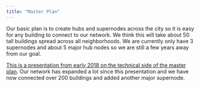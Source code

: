 ```yaml
---
title: "Master Plan"
---
```


Our basic plan is to create hubs and supernodes across the city so it is easy for any building to connect to our network. We think this will take about 50 tall buildings spread across all neighborhoods. We are currently only have 3 supernodes and about 5 major hub nodes so we are still a few years away from our goal.

[This is a presentation from early 2018 on the technical side of the master plan](https://docs.google.com/presentation/d/1VVboouxNe0OIjGiqTfW6fwpZZZ9LM5JD-119bJy63Vw/present). Our network has expanded a lot since this presentation and we have now connected over 200 buildings and added another major supernode.
